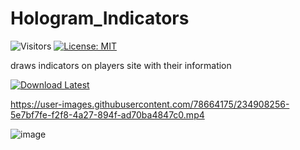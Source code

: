 # Hologram_Indicators
![Visitors](https://api.visitorbadge.io/api/visitors?path=https%3A%2F%2Fgithub.com%2Ftitaniummachine1%2FHologram_Indicators&label=Visitors&countColor=%23263759&style=plastic)
[![License: MIT](https://img.shields.io/badge/License-MIT-yellow.svg)](https://opensource.org/licenses/MIT)

draws indicators on players site with their information

[![Download Latest](https://img.shields.io/github/downloads/titaniummachine1/Hologram_Indicators/total.svg?style=for-the-badge&logo=download&label=Download%20Latest)](https://github.com/titaniummachine1/Hologram_Indicators/releases/latest/download/Hologram_Indicators.lua)




https://user-images.githubusercontent.com/78664175/234908256-5e7bf7fe-f2f8-4a27-894f-ad70ba4847c0.mp4

![image](https://user-images.githubusercontent.com/78664175/234907482-bbce6236-94e2-4917-8bf6-47be573f527b.png)
